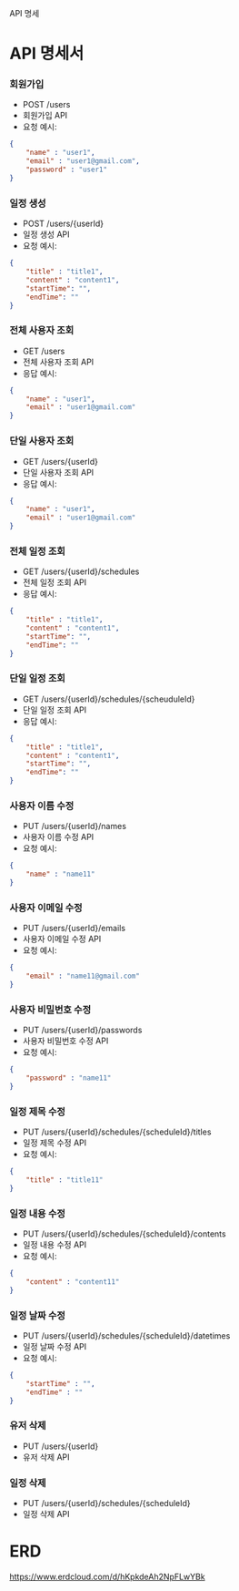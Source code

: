 API 명세

# API 명세서
### 회원가입
* POST /users
* 회원가입 API
* 요청 예시:
```json
{
    "name" : "user1", 
    "email" : "user1@gmail.com", 
    "password" : "user1"
}
```

### 일정 생성
* POST /users/{userId}
* 일정 생성 API
* 요청 예시:
```json
{
    "title" : "title1", 
    "content" : "content1",
    "startTime": "", 
    "endTime": ""
}
```

### 전체 사용자 조회
* GET /users
* 전체 사용자 조회 API
* 응답 예시:
```json
{
    "name" : "user1",
    "email" : "user1@gmail.com"
}
```

### 단일 사용자 조회
* GET /users/{userId}
* 단일 사용자 조회 API
* 응답 예시:
```json
{
    "name" : "user1",
    "email" : "user1@gmail.com"
}
```

### 전체 일정 조회
* GET /users/{userId}/schedules
* 전체 일정 조회 API
* 응답 예시:
```json
{
    "title" : "title1", 
    "content" : "content1",
    "startTime": "", 
    "endTime": ""
}
```

### 단일 일정 조회
* GET /users/{userId}/schedules/{scheuduleId}
* 단일 일정 조회 API
* 응답 예시:
```json
{
    "title" : "title1", 
    "content" : "content1",
    "startTime": "", 
    "endTime": ""
}
```

### 사용자 이름 수정
* PUT /users/{userId}/names
* 사용자 이름 수정 API
* 요청 예시:
```json
{
    "name" : "name11"
}
```

### 사용자 이메일 수정
* PUT /users/{userId}/emails
* 사용자 이메일 수정 API
* 요청 예시:
```json
{
    "email" : "name11@gmail.com"
}
```

### 사용자 비밀번호 수정
* PUT /users/{userId}/passwords
* 사용자 비밀번호 수정 API
* 요청 예시:
```json
{
    "password" : "name11"
}
```

### 일정 제목 수정
* PUT /users/{userId}/schedules/{scheduleId}/titles
* 일정 제목 수정 API
* 요청 예시:
```json
{
    "title" : "title11"
}
```

### 일정 내용 수정
* PUT /users/{userId}/schedules/{scheduleId}/contents
* 일정 내용 수정 API
* 요청 예시:
```json
{
    "content" : "content11"
}
```

### 일정 날짜 수정
* PUT /users/{userId}/schedules/{scheduleId}/datetimes
* 일정 날짜 수정 API
* 요청 예시:
```json
{
    "startTime" : "", 
    "endTime" : ""
}
```

### 유저 삭제
* PUT /users/{userId}
* 유저 삭제 API

### 일정 삭제
* PUT /users/{userId}/schedules/{scheduleId}
* 일정 삭제 API

# ERD
https://www.erdcloud.com/d/hKpkdeAh2NpFLwYBk
